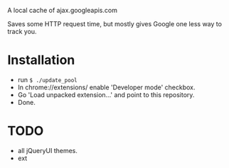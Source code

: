 A local cache of ajax.googleapis.com

Saves some HTTP request time, but mostly gives Google one less way to track you.


# Installation
- run `$ ./update_pool`
- In chrome://extensions/ enable 'Developer mode' checkbox.
- Go 'Load unpacked extension...' and point to this repository.
- Done.


# TODO
- all jQueryUI themes.
- ext

